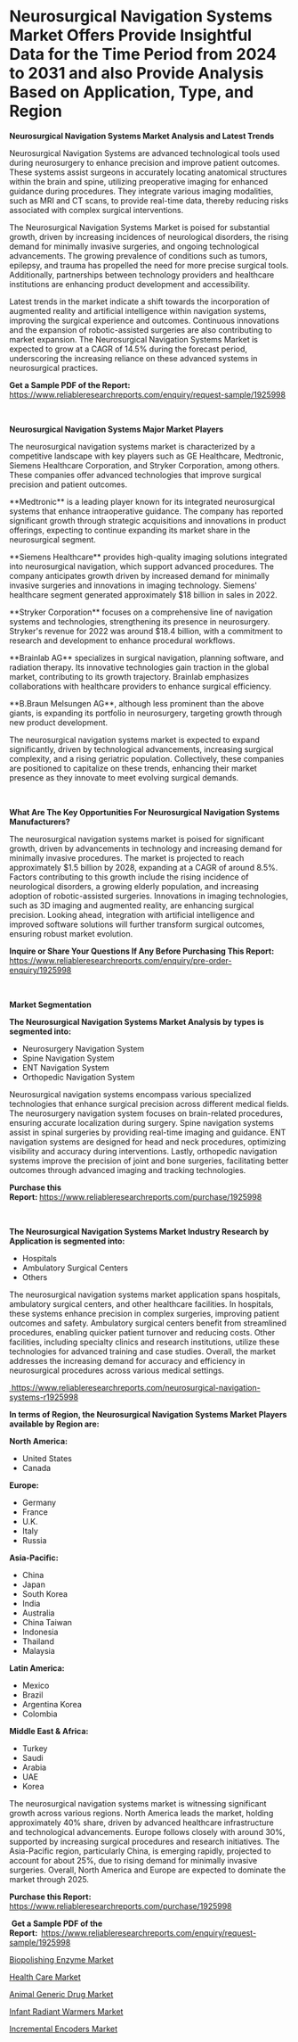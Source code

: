 <p><h1>Neurosurgical Navigation Systems Market Offers Provide Insightful Data for the Time Period from 2024 to 2031 and also Provide Analysis Based on Application, Type, and Region</h1></p><p><strong>Neurosurgical Navigation Systems Market Analysis and Latest Trends</strong></p>
<p><p>Neurosurgical Navigation Systems are advanced technological tools used during neurosurgery to enhance precision and improve patient outcomes. These systems assist surgeons in accurately locating anatomical structures within the brain and spine, utilizing preoperative imaging for enhanced guidance during procedures. They integrate various imaging modalities, such as MRI and CT scans, to provide real-time data, thereby reducing risks associated with complex surgical interventions.</p><p>The Neurosurgical Navigation Systems Market is poised for substantial growth, driven by increasing incidences of neurological disorders, the rising demand for minimally invasive surgeries, and ongoing technological advancements. The growing prevalence of conditions such as tumors, epilepsy, and trauma has propelled the need for more precise surgical tools. Additionally, partnerships between technology providers and healthcare institutions are enhancing product development and accessibility.</p><p>Latest trends in the market indicate a shift towards the incorporation of augmented reality and artificial intelligence within navigation systems, improving the surgical experience and outcomes. Continuous innovations and the expansion of robotic-assisted surgeries are also contributing to market expansion. The Neurosurgical Navigation Systems Market is expected to grow at a CAGR of 14.5% during the forecast period, underscoring the increasing reliance on these advanced systems in neurosurgical practices.</p></p>
<p><strong>Get a Sample PDF of the Report:&nbsp;</strong> <a href="https://www.reliableresearchreports.com/enquiry/request-sample/1925998?utm_campaign=38&utm_medium=2&utm_source=Github&utm_content=ia&utm_term=25102024&utm_id=neurosurgical-navigation-systems">https://www.reliableresearchreports.com/enquiry/request-sample/1925998</a></p>
<p>&nbsp;</p>
<p><strong>Neurosurgical Navigation Systems Major Market Players</strong></p>
<p><p>The neurosurgical navigation systems market is characterized by a competitive landscape with key players such as GE Healthcare, Medtronic, Siemens Healthcare Corporation, and Stryker Corporation, among others. These companies offer advanced technologies that improve surgical precision and patient outcomes.</p><p>**Medtronic** is a leading player known for its integrated neurosurgical systems that enhance intraoperative guidance. The company has reported significant growth through strategic acquisitions and innovations in product offerings, expecting to continue expanding its market share in the neurosurgical segment.</p><p>**Siemens Healthcare** provides high-quality imaging solutions integrated into neurosurgical navigation, which support advanced procedures. The company anticipates growth driven by increased demand for minimally invasive surgeries and innovations in imaging technology. Siemens' healthcare segment generated approximately $18 billion in sales in 2022.</p><p>**Stryker Corporation** focuses on a comprehensive line of navigation systems and technologies, strengthening its presence in neurosurgery. Stryker's revenue for 2022 was around $18.4 billion, with a commitment to research and development to enhance procedural workflows.</p><p>**Brainlab AG** specializes in surgical navigation, planning software, and radiation therapy. Its innovative technologies gain traction in the global market, contributing to its growth trajectory. Brainlab emphasizes collaborations with healthcare providers to enhance surgical efficiency.</p><p>**B.Braun Melsungen AG**, although less prominent than the above giants, is expanding its portfolio in neurosurgery, targeting growth through new product development.</p><p>The neurosurgical navigation systems market is expected to expand significantly, driven by technological advancements, increasing surgical complexity, and a rising geriatric population. Collectively, these companies are positioned to capitalize on these trends, enhancing their market presence as they innovate to meet evolving surgical demands.</p></p>
<p>&nbsp;</p>
<p><strong>What Are The Key Opportunities For Neurosurgical Navigation Systems Manufacturers?</strong></p>
<p><p>The neurosurgical navigation systems market is poised for significant growth, driven by advancements in technology and increasing demand for minimally invasive procedures. The market is projected to reach approximately $1.5 billion by 2028, expanding at a CAGR of around 8.5%. Factors contributing to this growth include the rising incidence of neurological disorders, a growing elderly population, and increasing adoption of robotic-assisted surgeries. Innovations in imaging technologies, such as 3D imaging and augmented reality, are enhancing surgical precision. Looking ahead, integration with artificial intelligence and improved software solutions will further transform surgical outcomes, ensuring robust market evolution.</p></p>
<p><strong>Inquire or Share Your Questions If Any Before Purchasing This Report:</strong> <a href="https://www.reliableresearchreports.com/enquiry/pre-order-enquiry/1925998?utm_campaign=38&utm_medium=2&utm_source=Github&utm_content=ia&utm_term=25102024&utm_id=neurosurgical-navigation-systems">https://www.reliableresearchreports.com/enquiry/pre-order-enquiry/1925998</a></p>
<p>&nbsp;</p>
<p><strong>Market Segmentation</strong></p>
<p><strong>The Neurosurgical Navigation Systems Market Analysis by types is segmented into:</strong></p>
<p><ul><li>Neurosurgery Navigation System</li><li>Spine Navigation System</li><li>ENT Navigation System</li><li>Orthopedic Navigation System</li></ul></p>
<p><p>Neurosurgical navigation systems encompass various specialized technologies that enhance surgical precision across different medical fields. The neurosurgery navigation system focuses on brain-related procedures, ensuring accurate localization during surgery. Spine navigation systems assist in spinal surgeries by providing real-time imaging and guidance. ENT navigation systems are designed for head and neck procedures, optimizing visibility and accuracy during interventions. Lastly, orthopedic navigation systems improve the precision of joint and bone surgeries, facilitating better outcomes through advanced imaging and tracking technologies.</p></p>
<p><strong>Purchase this Report:&nbsp;</strong><a href="https://www.reliableresearchreports.com/purchase/1925998?utm_campaign=38&utm_medium=2&utm_source=Github&utm_content=ia&utm_term=25102024&utm_id=neurosurgical-navigation-systems">https://www.reliableresearchreports.com/purchase/1925998</a></p>
<p>&nbsp;</p>
<p><strong>The Neurosurgical Navigation Systems Market Industry Research by Application is segmented into:</strong></p>
<p><ul><li>Hospitals</li><li>Ambulatory Surgical Centers</li><li>Others</li></ul></p>
<p><p>The neurosurgical navigation systems market application spans hospitals, ambulatory surgical centers, and other healthcare facilities. In hospitals, these systems enhance precision in complex surgeries, improving patient outcomes and safety. Ambulatory surgical centers benefit from streamlined procedures, enabling quicker patient turnover and reducing costs. Other facilities, including specialty clinics and research institutions, utilize these technologies for advanced training and case studies. Overall, the market addresses the increasing demand for accuracy and efficiency in neurosurgical procedures across various medical settings.</p></p>
<p><a href="https://www.reliableresearchreports.com/neurosurgical-navigation-systems-r1925998?utm_campaign=38&utm_medium=2&utm_source=Github&utm_content=ia&utm_term=25102024&utm_id=neurosurgical-navigation-systems">&nbsp;https://www.reliableresearchreports.com/neurosurgical-navigation-systems-r1925998</a></p>
<p><strong>In terms of Region, the Neurosurgical Navigation Systems Market Players available by Region are:</strong></p>
<p>
    <p> <strong> North America: </strong>
        <ul>
            <li>United States</li>
            <li>Canada</li>
        </ul>
        </p> 
    <p> <strong> Europe: </strong>
        <ul>
            <li>Germany</li>
            <li>France</li>
            <li>U.K.</li>
            <li>Italy</li>
            <li>Russia</li>
        </ul>
        </p> 
    <p> <strong> Asia-Pacific: </strong>
        <ul>
            <li>China</li>
            <li>Japan</li>
            <li>South Korea</li>
            <li>India</li>
            <li>Australia</li>
            <li>China Taiwan</li>
            <li>Indonesia</li>
            <li>Thailand</li>
            <li>Malaysia</li>
        </ul>
        </p> 
    <p> <strong> Latin America: </strong>
        <ul>
            <li>Mexico</li>
            <li>Brazil</li>
            <li>Argentina Korea</li>
            <li>Colombia</li>
        </ul>
        </p> 
    <p> <strong> Middle East & Africa: </strong>
        <ul>
            <li>Turkey</li>
            <li>Saudi</li>
            <li>Arabia</li>
            <li>UAE</li>
            <li>Korea</li>
        </ul>
    </p>
    </p>
<p><p>The neurosurgical navigation systems market is witnessing significant growth across various regions. North America leads the market, holding approximately 40% share, driven by advanced healthcare infrastructure and technological advancements. Europe follows closely with around 30%, supported by increasing surgical procedures and research initiatives. The Asia-Pacific region, particularly China, is emerging rapidly, projected to account for about 25%, due to rising demand for minimally invasive surgeries. Overall, North America and Europe are expected to dominate the market through 2025.</p></p>
<p><strong>Purchase this Report: </strong><a href="https://www.reliableresearchreports.com/purchase/1925998?utm_campaign=38&utm_medium=2&utm_source=Github&utm_content=ia&utm_term=25102024&utm_id=neurosurgical-navigation-systems">https://www.reliableresearchreports.com/purchase/1925998</a></p>
<p>&nbsp;<strong>Get a Sample PDF of the Report:&nbsp;&nbsp;</strong><a href="https://www.reliableresearchreports.com/enquiry/request-sample/1925998?utm_campaign=38&utm_medium=2&utm_source=Github&utm_content=ia&utm_term=25102024&utm_id=neurosurgical-navigation-systems">https://www.reliableresearchreports.com/enquiry/request-sample/1925998</a></p>
<p><strong></strong></p>
<p><p><a href="https://medium.com/@ofeliap0codgers/global-biopolishing-enzyme-market-trends-analysis-and-future-growth-prospects-2024-2031-1086ee82c3b6?utm_campaign=38&utm_medium=2&utm_source=Github&utm_content=ia&utm_term=25102024&utm_id=neurosurgical-navigation-systems">Biopolishing Enzyme Market</a></p><p><a href="https://github.com/KejsiLoshi121/Market-Research-Report-List-1/blob/main/health-care-market.md?utm_campaign=38&utm_medium=2&utm_source=Github&utm_content=ia&utm_term=25102024&utm_id=neurosurgical-navigation-systems">Health Care Market</a></p><p><a href="https://www.linkedin.com/pulse/animal-generic-drug-industry-insights-report-analyzing-market-bgdbe?utm_campaign=38&utm_medium=2&utm_source=Github&utm_content=ia&utm_term=25102024&utm_id=neurosurgical-navigation-systems">Animal Generic Drug Market</a></p><p><a href="https://github.com/tacitam515l/Market-Research-Report-List-1/blob/main/infant-radiant-warmers-market.md?utm_campaign=38&utm_medium=2&utm_source=Github&utm_content=ia&utm_term=25102024&utm_id=neurosurgical-navigation-systems">Infant Radiant Warmers Market</a></p><p><a href="https://issuu.com/reportprime-2/docs/incremental-encoders-market-size-20_c6d35fd9157e70?utm_campaign=38&utm_medium=2&utm_source=Github&utm_content=ia&utm_term=25102024&utm_id=neurosurgical-navigation-systems">Incremental Encoders Market</a></p></p>